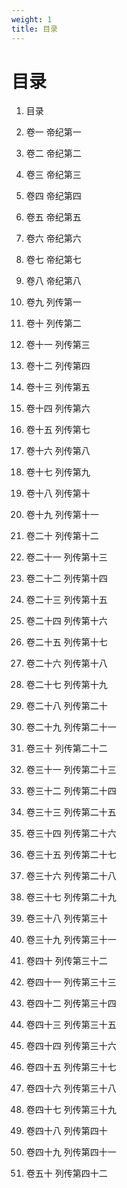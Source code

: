 ```yaml
---
weight: 1
title: 目录
---
```


# 目录

1. <span id="目录-1"></span>
目录

2. <span id="目录-2"></span>
卷一 帝纪第一

3. <span id="目录-3"></span>
卷二 帝纪第二

4. <span id="目录-4"></span>
卷三 帝纪第三

5. <span id="目录-5"></span>
卷四 帝纪第四

6. <span id="目录-6"></span>
卷五 帝纪第五

7. <span id="目录-7"></span>
卷六 帝纪第六

8. <span id="目录-8"></span>
卷七 帝纪第七

9. <span id="目录-9"></span>
卷八 帝纪第八

10. <span id="目录-10"></span>
卷九 列传第一

11. <span id="目录-11"></span>
卷十 列传第二

12. <span id="目录-12"></span>
卷十一 列传第三

13. <span id="目录-13"></span>
卷十二 列传第四

14. <span id="目录-14"></span>
卷十三 列传第五

15. <span id="目录-15"></span>
卷十四 列传第六

16. <span id="目录-16"></span>
卷十五 列传第七

17. <span id="目录-17"></span>
卷十六 列传第八

18. <span id="目录-18"></span>
卷十七 列传第九

19. <span id="目录-19"></span>
卷十八 列传第十

20. <span id="目录-20"></span>
卷十九 列传第十一

21. <span id="目录-21"></span>
卷二十 列传第十二

22. <span id="目录-22"></span>
卷二十一 列传第十三

23. <span id="目录-23"></span>
卷二十二 列传第十四

24. <span id="目录-24"></span>
卷二十三 列传第十五

25. <span id="目录-25"></span>
卷二十四 列传第十六

26. <span id="目录-26"></span>
卷二十五 列传第十七

27. <span id="目录-27"></span>
卷二十六 列传第十八

28. <span id="目录-28"></span>
卷二十七 列传第十九

29. <span id="目录-29"></span>
卷二十八 列传第二十

30. <span id="目录-30"></span>
卷二十九 列传第二十一

31. <span id="目录-31"></span>
卷三十 列传第二十二

32. <span id="目录-32"></span>
卷三十一 列传第二十三

33. <span id="目录-33"></span>
卷三十二 列传第二十四

34. <span id="目录-34"></span>
卷三十三 列传第二十五

35. <span id="目录-35"></span>
卷三十四 列传第二十六

36. <span id="目录-36"></span>
卷三十五 列传第二十七

37. <span id="目录-37"></span>
卷三十六 列传第二十八

38. <span id="目录-38"></span>
卷三十七 列传第二十九

39. <span id="目录-39"></span>
卷三十八 列传第三十

40. <span id="目录-40"></span>
卷三十九 列传第三十一

41. <span id="目录-41"></span>
卷四十 列传第三十二

42. <span id="目录-42"></span>
卷四十一 列传第三十三

43. <span id="目录-43"></span>
卷四十二 列传第三十四

44. <span id="目录-44"></span>
卷四十三 列传第三十五

45. <span id="目录-45"></span>
卷四十四 列传第三十六

46. <span id="目录-46"></span>
卷四十五 列传第三十七

47. <span id="目录-47"></span>
卷四十六 列传第三十八

48. <span id="目录-48"></span>
卷四十七 列传第三十九

49. <span id="目录-49"></span>
卷四十八 列传第四十

50. <span id="目录-50"></span>
卷四十九 列传第四十一

51. <span id="目录-51"></span>
卷五十 列传第四十二
